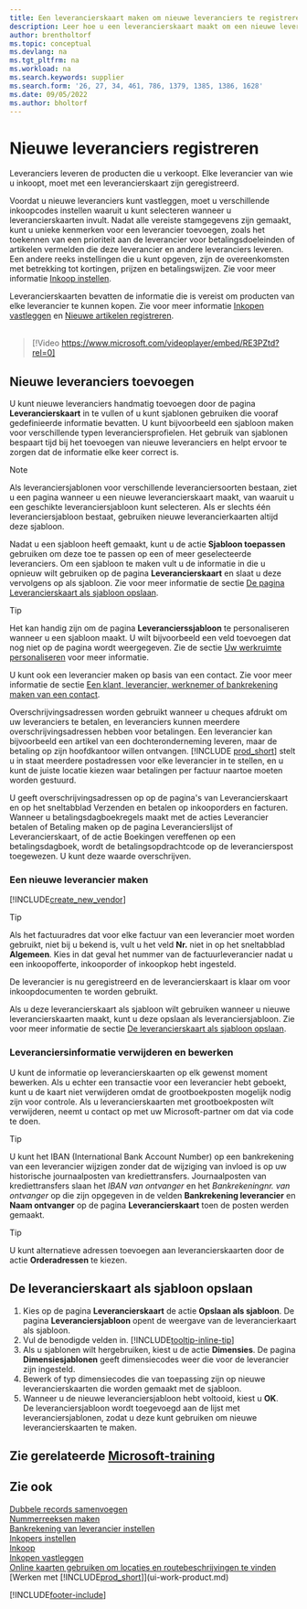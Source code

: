 ```yaml
---
title: Een leverancierskaart maken om nieuwe leveranciers te registreren (bevat video)
description: Leer hoe u een leverancierskaart maakt om een nieuwe leverancier te registreren en leverancierskaarten als sjabloon op te slaan.
author: brentholtorf
ms.topic: conceptual
ms.devlang: na
ms.tgt_pltfrm: na
ms.workload: na
ms.search.keywords: supplier
ms.search.form: '26, 27, 34, 461, 786, 1379, 1385, 1386, 1628'
ms.date: 09/05/2022
ms.author: bholtorf
---
```

# <a name="register-new-vendors"></a><a name="register-new-vendors"></a><a name="register-new-vendors"></a>Nieuwe leveranciers registreren

Leveranciers leveren de producten die u verkoopt. Elke leverancier van wie u inkoopt, moet met een leverancierskaart zijn geregistreerd.

Voordat u nieuwe leveranciers kunt vastleggen, moet u verschillende inkoopcodes instellen waaruit u kunt selecteren wanneer u leverancierskaarten invult. Nadat alle vereiste stamgegevens zijn gemaakt, kunt u unieke kenmerken voor een leverancier toevoegen, zoals het toekennen van een prioriteit aan de leverancier voor betalingsdoeleinden of artikelen vermelden die deze leverancier en andere leveranciers leveren. Een andere reeks instellingen die u kunt opgeven, zijn de overeenkomsten met betrekking tot kortingen, prijzen en betalingswijzen. Zie voor meer informatie [Inkoop instellen](purchasing-setup-purchasing.md).

Leverancierskaarten bevatten de informatie die is vereist om producten van elke leverancier te kunnen kopen. Zie voor meer informatie [Inkopen vastleggen](purchasing-how-record-purchases.md) en [Nieuwe artikelen registreren](inventory-how-register-new-items.md).
<br /><br />  

> [!Video https://www.microsoft.com/videoplayer/embed/RE3PZtd?rel=0]

## <a name="adding-new-vendors"></a><a name="adding-new-vendors"></a><a name="adding-new-vendors"></a>Nieuwe leveranciers toevoegen

U kunt nieuwe leveranciers handmatig toevoegen door de pagina **Leverancierskaart** in te vullen of u kunt sjablonen gebruiken die vooraf gedefinieerde informatie bevatten. U kunt bijvoorbeeld een sjabloon maken voor verschillende typen leveranciersprofielen. Het gebruik van sjablonen bespaart tijd bij het toevoegen van nieuwe leveranciers en helpt ervoor te zorgen dat de informatie elke keer correct is.

> [!NOTE]  
> Als leveranciersjablonen voor verschillende leveranciersoorten bestaan, ziet u een pagina wanneer u een nieuwe leverancierskaart maakt, van waaruit u een geschikte leveranciersjabloon kunt selecteren. Als er slechts één leveranciersjabloon bestaat, gebruiken nieuwe leverancierkaarten altijd deze sjabloon.

Nadat u een sjabloon heeft gemaakt, kunt u de actie **Sjabloon toepassen** gebruiken om deze toe te passen op een of meer geselecteerde leveranciers. Om een sjabloon te maken vult u de informatie in die u opnieuw wilt gebruiken op de pagina **Leverancierskaart** en slaat u deze vervolgens op als sjabloon. Zie voor meer informatie de sectie [De pagina Leverancierskaart als sjabloon opslaan](purchasing-how-register-new-vendors.md#to-save-the-vendor-card-as-a-template).

> [!TIP]
> Het kan handig zijn om de pagina **Leverancierssjabloon** te personaliseren wanneer u een sjabloon maakt. U wilt bijvoorbeeld een veld toevoegen dat nog niet op de pagina wordt weergegeven. Zie de sectie [Uw werkruimte personaliseren](/dynamics365/business-central/ui-personalization-user#to-start-personalizing-a-page-through-the-personalizing-banner) voor meer informatie.

U kunt ook een leverancier maken op basis van een contact. Zie voor meer informatie de sectie [Een klant, leverancier, werknemer of bankrekening maken van een contact](marketing-create-contact-companies.md#to-create-a-customer-vendor-employee-or-bank-account-from-a-contact).

Overschrijvingsadressen worden gebruikt wanneer u cheques afdrukt om uw leveranciers te betalen, en leveranciers kunnen meerdere overschrijvingsadressen hebben voor betalingen. Een leverancier kan bijvoorbeeld een artikel van een dochteronderneming leveren, maar de betaling op zijn hoofdkantoor willen ontvangen. [!INCLUDE [prod_short](includes/prod_short.md)] stelt u in staat meerdere postadressen voor elke leverancier in te stellen, en u kunt de juiste locatie kiezen waar betalingen per factuur naartoe moeten worden gestuurd.

U geeft overschrijvingsadressen op op de pagina's van Leverancierskaart en op het sneltabblad Verzenden en betalen op inkooporders en facturen. Wanneer u betalingsdagboekregels maakt met de acties Leverancier betalen of Betaling maken op de pagina Leverancierslijst of Leverancierskaart, of de actie Boekingen vereffenen op een betalingsdagboek, wordt de betalingsopdrachtcode op de leverancierspost toegewezen. U kunt deze waarde overschrijven.

### <a name="to-create-a-new-vendor"></a><a name="to-create-a-new-vendor"></a><a name="to-create-a-new-vendor"></a>Een nieuwe leverancier maken

[!INCLUDE[create_new_vendor](includes/create_new_vendor.md)]

> [!TIP]  
> Als het factuuradres dat voor elke factuur van een leverancier moet worden gebruikt, niet bij u bekend is, vult u het veld **Nr.** niet in op het sneltabblad **Algemeen**. Kies in dat geval het nummer van de factuurleverancier nadat u een inkoopofferte, inkooporder of inkoopkop hebt ingesteld.

De leverancier is nu geregistreerd en de leverancierskaart is klaar om voor inkoopdocumenten te worden gebruikt.

Als u deze leverancierskaart als sjabloon wilt gebruiken wanneer u nieuwe leverancierskaarten maakt, kunt u deze opslaan als leveranciersjabloon. Zie voor meer informatie de sectie [De leverancierskaart als sjabloon opslaan](#to-save-the-vendor-card-as-a-template).

### <a name="deleting-and-editing-vendor-information"></a><a name="deleting-and-editing-vendor-information"></a><a name="deleting-and-editing-vendor-information"></a>Leveranciersinformatie verwijderen en bewerken

U kunt de informatie op leverancierskaarten op elk gewenst moment bewerken. Als u echter een transactie voor een leverancier hebt geboekt, kunt u de kaart niet verwijderen omdat de grootboekposten mogelijk nodig zijn voor controle. Als u leverancierskaarten met grootboekposten wilt verwijderen, neemt u contact op met uw Microsoft-partner om dat via code te doen.

> [!TIP]
> U kunt het IBAN (International Bank Account Number) op een bankrekening van een leverancier wijzigen zonder dat de wijziging van invloed is op uw historische journaalposten van krediettransfers. Journaalposten van krediettransfers slaan het *IBAN van ontvanger* en het *Bankrekeningnr. van ontvanger* op die zijn opgegeven in de velden **Bankrekening leverancier** en **Naam ontvanger** op de pagina **Leverancierskaart** toen de posten werden gemaakt.

> [!TIP]
> U kunt alternatieve adressen toevoegen aan leverancierskaarten door de actie **Orderadressen** te kiezen.

## <a name="to-save-the-vendor-card-as-a-template"></a><a name="to-save-the-vendor-card-as-a-template"></a><a name="to-save-the-vendor-card-as-a-template"></a>De leverancierskaart als sjabloon opslaan

1. Kies op de pagina **Leverancierskaart** de actie **Opslaan als sjabloon**. De pagina **Leveranciersjabloon** opent de weergave van de leverancierkaart als sjabloon.
2. Vul de benodigde velden in. [!INCLUDE[tooltip-inline-tip](includes/tooltip-inline-tip_md.md)]
3. Als u sjablonen wilt hergebruiken, kiest u de actie **Dimensies**. De pagina **Dimensiesjablonen** geeft dimensiecodes weer die voor de leverancier zijn ingesteld.
4. Bewerk of typ dimensiecodes die van toepassing zijn op nieuwe leverancierskaarten die worden gemaakt met de sjabloon.
5. Wanneer u de nieuwe leveranciersjabloon hebt voltooid, kiest u **OK**.  
   De leveranciersjabloon wordt toegevoegd aan de lijst met leveranciersjablonen, zodat u deze kunt gebruiken om nieuwe leverancierskaarten te maken.

## <a name="see-related-microsoft-training"></a><a name="see-related-microsoft-training"></a><a name="see-related-microsoft-training"></a>Zie gerelateerde [Microsoft-training](/training/modules/trade-master-data-dynamics-365-business-central/)

## <a name="see-also"></a><a name="see-also"></a><a name="see-also"></a>Zie ook

[Dubbele records samenvoegen](sales-how-merge-duplicate-records.md)  
[Nummerreeksen maken](ui-create-number-series.md)  
[Bankrekening van leverancier instellen](purchasing-how-set-up-vendors-bank-accounts.md)  
[Inkopers instellen](purchasing-how-setup-purchasers.md)  
[Inkoop](purchasing-manage-purchasing.md)  
[Inkopen vastleggen](purchasing-how-record-purchases.md)  
[Online kaarten gebruiken om locaties en routebeschrijvingen te vinden](across-online-maps.md)  
[Werken met [!INCLUDE[prod_short](includes/prod_short.md)]](ui-work-product.md)  

[!INCLUDE[footer-include](includes/footer-banner.md)]
